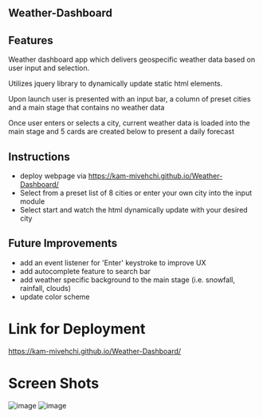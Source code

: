 ## Weather-Dashboard



## Features

Weather dashboard app which delivers geospecific weather data based on user input and selection.

Utilizes jquery library to dynamically update static html elements.

Upon launch user is presented with an input bar, a column of preset cities and a main stage that contains no weather data

Once user enters or selects a city, current weather data is loaded into the main stage and 5 cards are created below to present a daily forecast



## Instructions
+ deploy webpage via https://kam-mivehchi.github.io/Weather-Dashboard/
+ Select from a preset list of 8 cities or enter your own city into the input module
+ Select start and watch the html dynamically update with your desired city

## Future Improvements
+ add an event listener for 'Enter' keystroke to improve UX
+ add autocomplete feature to search bar
+ add weather specific background to the main stage (i.e. snowfall, rainfall, clouds)
+ update color scheme

# Link for Deployment
https://kam-mivehchi.github.io/Weather-Dashboard/

# Screen Shots
![image](https://user-images.githubusercontent.com/90432404/147157507-20b2312c-d5a4-4db9-94c5-2b72eb62d9b1.png)
![image](https://user-images.githubusercontent.com/90432404/147157549-b5fb8afe-9a1b-44cc-bbf7-4e70e159107c.png)
